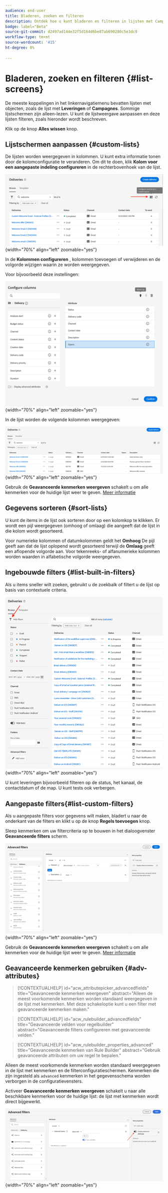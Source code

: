 ```yaml
---
audience: end-user
title: Bladeren, zoeken en filteren
description: Ontdek hoe u kunt bladeren en filteren in lijsten met Campagne Web v8
badge: label="Beta"
source-git-commit: d2497ad144e32f5d164d6be87ab690280c5e3dc9
workflow-type: tm+mt
source-wordcount: '415'
ht-degree: 0%

---
```



# Bladeren, zoeken en filteren {#list-screens}

De meeste koppelingen in het linkernavigatiemenu bevatten lijsten met objecten, zoals de lijst met **Leveringen** of **Campagnes**. Sommige lijstschermen zijn alleen-lezen. U kunt de lijstweergave aanpassen en deze lijsten filteren, zoals hieronder wordt beschreven.

Klik op de knop **Alles wissen** knop.

## Lijstschermen aanpassen {#custom-lists}

De lijsten worden weergegeven in kolommen. U kunt extra informatie tonen door de kolomconfiguratie te veranderen. Om dit te doen, klik **Kolom voor een aangepaste indeling configureren** in de rechterbovenhoek van de lijst.

![](assets/config-columns.png){width="70%" align="left" zoomable="yes"}

In de **Kolommen configureren** , kolommen toevoegen of verwijderen en de volgorde wijzigen waarin ze worden weergegeven.

Voor bijvoorbeeld deze instellingen:

![](assets/columns.png){width="70%" align="left" zoomable="yes"}

In de lijst worden de volgende kolommen weergegeven:

![](assets/column-sample.png){width="70%" align="left" zoomable="yes"}

Gebruik de **Geavanceerde kenmerken weergeven** schakelt u om alle kenmerken voor de huidige lijst weer te geven. [Meer informatie](#adv-attributes)

## Gegevens sorteren {#sort-lists}

U kunt de items in de lijst ook sorteren door op een kolomkop te klikken. Er wordt een pijl weergegeven (omhoog of omlaag) die aangeeft dat de lijst in die kolom wordt gesorteerd.

Voor numerieke kolommen of datumkolommen geldt het **Omhoog** De pijl geeft aan dat de lijst oplopend wordt gesorteerd terwijl de **Omlaag** geeft een aflopende volgorde aan. Voor tekenreeks- of alfanumerieke kolommen worden waarden in alfabetische volgorde weergegeven.

## Ingebouwde filters {#list-built-in-filters}

Als u items sneller wilt zoeken, gebruikt u de zoekbalk of filtert u de lijst op basis van contextuele criteria.

![](assets/filter.png){width="70%" align="left" zoomable="yes"}

U kunt leveringen bijvoorbeeld filteren op de status, het kanaal, de contactdatum of de map. U kunt tests ook verbergen.

## Aangepaste filters{#list-custom-filters}

Als u aangepaste filters voor gegevens wilt maken, bladert u naar de onderkant van de filters en klikt u op de knop **Regels toevoegen** knop.

Sleep kenmerken om uw filtercriteria op te bouwen in het dialoogvenster **Geavanceerde filters** scherm.

![](assets/custom-filter.png){width="70%" align="left" zoomable="yes"}

Gebruik de **Geavanceerde kenmerken weergeven** schakelt u om alle kenmerken voor de huidige lijst weer te geven. [Meer informatie](#adv-attributes)

## Geavanceerde kenmerken gebruiken {#adv-attributes}

>[!CONTEXTUALHELP]
>id="acw_attributepicker_advancedfields"
>title="Geavanceerde kenmerken weergeven"
>abstract="Alleen de meest voorkomende kenmerken worden standaard weergegeven in de lijst met kenmerken. Met deze schakeloptie kunt u een filter met geavanceerde kenmerken maken."

>[!CONTEXTUALHELP]
>id="acw_rulebuilder_advancedfields"
>title="Geavanceerde velden voor regelbuilder"
>abstract="Geavanceerde filters configureren met geavanceerde velden."

>[!CONTEXTUALHELP]
>id="acw_rulebuilder_properties_advanced"
>title="Geavanceerde kenmerken van Rule Builder"
>abstract="Gebruik geavanceerde attributen om uw regel te bepalen."


Alleen de meest voorkomende kenmerken worden standaard weergegeven in de lijst met kenmerken en de filterconfiguratieschermen. Kenmerken die zijn ingesteld als `advanced` kenmerken in het gegevensschema worden verborgen in de configuratievensters.

Activeer **Geavanceerde kenmerken weergeven** schakelt u naar alle beschikbare kenmerken voor de huidige lijst: de lijst met kenmerken wordt direct bijgewerkt.


![](assets/adv-toggle.png){width="70%" align="left" zoomable="yes"}
